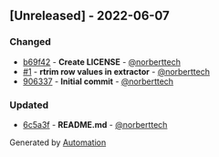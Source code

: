 ## [Unreleased] - 2022-06-07

### Changed
- [b69f42](https://github.com/flow-php/etl-adapter-text/commit/b69f424ba07e47150aa2904c11d27e8335b07b42) - **Create LICENSE** - [@norberttech](https://github.com/norberttech)
- [#1](https://github.com/flow-php/etl-adapter-text/pull/1) - **rtrim row values in extractor** - [@norberttech](https://github.com/norberttech)
- [906337](https://github.com/flow-php/etl-adapter-text/commit/90633782afaf670796f803efe76bca7172d3857f) - **Initial commit** - [@norberttech](https://github.com/norberttech)

### Updated
- [6c5a3f](https://github.com/flow-php/etl-adapter-text/commit/6c5a3f9d6e041c86728cf6dcccecba2ae921afb3) - **README.md** - [@norberttech](https://github.com/norberttech)

Generated by [Automation](https://github.com/aeon-php/automation)